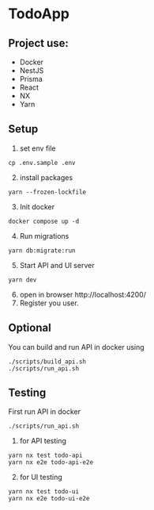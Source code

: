 # TodoApp

## Project use:
* Docker
* NestJS
* Prisma
* React
* NX
* Yarn

## Setup
1. set env file
```
cp .env.sample .env
```
2. install packages
```
yarn --frozen-lockfile
```
3. Init docker
```
docker compose up -d
```
4. Run migrations
```
yarn db:migrate:run
```
5. Start API and UI server
```
yarn dev
```
6. open in browser http://localhost:4200/
7. Register you user.


## Optional
You can build and run API in docker using 
```
./scripts/build_api.sh
./scripts/run_api.sh
```


## Testing
First run API in docker
```
./scripts/run_api.sh
```
1. for API testing
```
yarn nx test todo-api 
yarn nx e2e todo-api-e2e
```
2. for UI testing
```
yarn nx test todo-ui
yarn nx e2e todo-ui-e2e
```

